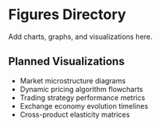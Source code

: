 # Figures Directory

Add charts, graphs, and visualizations here.

## Planned Visualizations

- Market microstructure diagrams
- Dynamic pricing algorithm flowcharts
- Trading strategy performance metrics
- Exchange economy evolution timelines
- Cross-product elasticity matrices 